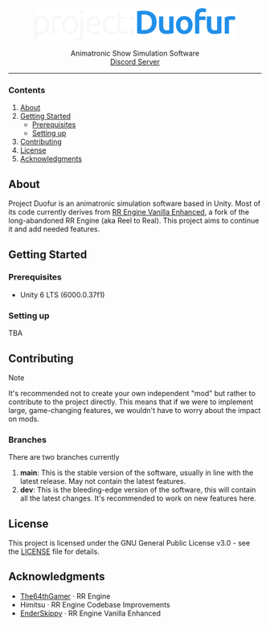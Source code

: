 <div align="center">
  <img width="400" src="/Branding/pd-dark.svg" alt="Material Bread logo">
  <p align="center">
    Animatronic Show Simulation Software<br/>
    <a href="https://discord.gg/U6Cs7njpFJ">Discord Server</a>
  </p>
</div>

---

### Contents
1. [About](#about)
2. [Getting Started](#getting-started)
    - [Prerequisites](#prerequisites)
    - [Setting up](#setting-up)
3. [Contributing](#contributing)
4. [License](#license)
5. [Acknowledgments](#acknowledgments)


## About
Project Duofur is an animatronic simulation software based in Unity. Most of its code currently derives from [RR Engine Vanilla Enhanced](https://github.com/EnderSkippy/RR-Engine-Vanilla-Enhanced), a fork of the long-abandoned RR Engine (aka Reel to Real). This project aims to continue it and add needed features.

## Getting Started

### Prerequisites
- Unity 6 LTS (6000.0.37f1)

### Setting up
TBA

## Contributing

> [!NOTE]
> It's recommended not to create your own independent "mod" but rather to contribute to the project directly. This means that if we were to implement large, game-changing features, we wouldn't have to worry about the impact on mods.

### Branches
There are two branches currently
1. **main**: This is the stable version of the software, usually in line with the latest release. May not contain the latest features.
2. **dev**: This is the bleeding-edge version of the software, this will contain all the latest changes. It's recommended to work on new features here.

## License
This project is licensed under the GNU General Public License v3.0 - see the [LICENSE](LICENSE) file for details.

## Acknowledgments
- [The64thGamer](https://github.com/The64thGamer) &middot; RR Engine
- Himitsu &middot; RR Engine Codebase Improvements
- [EnderSkippy](https://github.com/EnderSkippy) &middot; RR Engine Vanilla Enhanced

